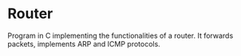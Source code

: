 # Router
Program in C implementing the functionalities of a router. It forwards packets, implements ARP and ICMP protocols. 

